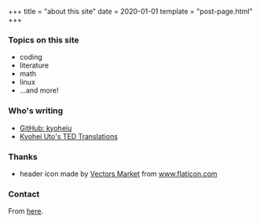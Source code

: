 +++
title = "about this site"
date = 2020-01-01
template = "post-page.html"
+++

### Topics on this site
- coding
- literature
- math
- linux
- ...and more!

### Who's writing 

- [GitHub: kyoheiu](https://github.com/kyoheiu)
- [Kyohei Uto's TED Translations](https://www.ted.com/profiles/14244197/translator)

### Thanks
- header icon made by <a href="https://www.flaticon.com/authors/vectors-market" title="Vectors Market">Vectors Market</a> from <a href="https://www.flaticon.com/" title="Flaticon"> www.flaticon.com</a>

### Contact

From [here](https://docs.google.com/forms/d/e/1FAIpQLSestthbBhmkRn7uDuhx7L11MCAhMK-OM8A0OLrdh_JFkhpwTQ/viewform?usp=sf_link).

